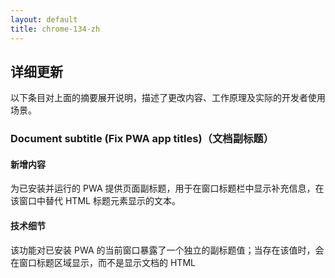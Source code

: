 ```yaml
---
layout: default
title: chrome-134-zh
---
```


## 详细更新

以下条目对上面的摘要展开说明，描述了更改内容、工作原理及实际的开发者使用场景。

### Document subtitle (Fix PWA app titles)（文档副标题）

#### 新增内容
为已安装并运行的 PWA 提供页面副标题，用于在窗口标题栏中显示补充信息，在该窗口中替代 HTML 标题元素显示的文本。

#### 技术细节
该功能对已安装 PWA 的当前窗口暴露了一个独立的副标题值；当存在该值时，会在窗口标题区域显示，而不是显示文档的 HTML <title>。有关实现和互操作性说明，请参阅链接的规范和跟踪 bug。

#### 适用场景
- 在 PWA 窗口标题中显示上下文状态或视图名称（例如，“Inbox — Work”），而无需修改用于标签页的文档标题。
- 提高清晰度以支持多窗口 PWA，其中每个窗口代表不同内容或用户上下文。

#### 参考资料
- 跟踪 bug #1351682: https://issues.chromium.org/issues/1351682
- ChromeStatus.com 条目: https://chromestatus.com/feature/5168096826884096
- 规范: https://github.com/whatwg/html/compare/main...diekus:html:main

### User link capturing on PWAs（PWA 上的用户链接捕获）

#### 新增内容
可以由已安装 Web 应用处理的链接将自动定向到该应用，从而简化浏览器与已安装体验之间的导航，更贴合用户预期。

#### 技术细节
当用户点击一个可由已安装 Web 应用处理的导航链接时，Chrome 会在已安装的应用中打开该链接，而不是将导航限制在浏览器中。有关资格标准和行为详细信息，请参阅开发者文档和 ChromeStatus 条目。

#### 适用场景
- 确保来自网页的深度链接在已安装的应用中打开，以实现更紧密的集成用户流。
- 在浏览器上下文与应用上下文之间移动时减少用户摩擦，提高 PWA 的保留和参与度。

#### 参考资料
- 开发者文档: https://docs.google.com/document/d/e/2PACX-1vSqYzAmiLr-58OgSWBITtAAu6_2XUpjjNEdMvc6IdZn9DjQCeVrE0SKViumyly0cpryxAONMq62zwHw/pub
- ChromeStatus.com 条目: https://chromestatus.com/feature/5194343954776064
